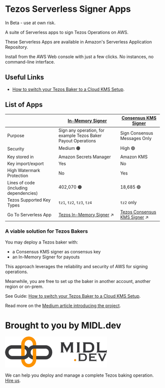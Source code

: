 # Tezos Serverless Signer Apps

In Beta - use at own risk.

A suite of Serverless apps to sign Tezos Operations on AWS.

These Serverless Apps are available in Amazon's Serverless Application Repository.

Install from the AWS Web console with just a few clicks. No instances, no command-line interface.

## Useful Links

* [How to switch your Tezos Baker to a Cloud KMS Setup](https://midl-dev.github.io/tezos-serverless-signer-apps/).


## List of Apps

| | [In-Memory Signer](in-memory-signer/) | [Consensus KMS Signer](consensus-kms-signer/) |
| - | - | - |
| Purpose | Sign any operation, for example Tezos Baker Payout Operations | Sign Consensus Messages Only |
| Security | Medium 🟠 | High 🟢 |
| Key stored in | Amazon Secrets Manager | Amazon KMS |
| Key import/export | Yes | No |
| High Watermark Protection | No | Yes |
| Lines of code (including dependencies) | 402,070 🟠 | 18,685 🟢 |
| Tezos Supported Key Types | `tz1`, `tz2`, `tz3`, `tz4` | `tz2` only |
| Go To Serverless App | [Tezos In-Memory Signer](https://serverlessrepo.aws.amazon.com/applications/us-east-2/030073751340/tezos-in-memory-signer) ↗️ | [Tezos Consensus KMS Signer](https://serverlessrepo.aws.amazon.com/applications/us-east-2/030073751340/tezos-consensus-kms-signer) ↗️ |


<!-- Line of code calculation:
nochem@peck ~/workspace/tezos-serverless-signer-apps () $ (find in-memory-signer/taquito-signer in-memory-signer/taquito-signer/node_modules -type f \( -name "*.js" -o -name "*.mjs" \) | xargs cat) | wc -l
402070
nochem@peck ~/workspace/tezos-serverless-signer-apps () $ (find consensus-kms-signer/signer -type f \( -name "*.js" -o -name "*.mjs" \) -exec cat {} +; find consensus-kms-signer/signer/node_modules/@noble/curves -type f \( -name "secp256k1.js" -o -name "secp256k1.js.map" \) -exec cat {} +; find consensus-kms-signer/signer/node_modules/@noble/hashes -type f \( -name "blake2b.js" -o -name "blake2b.js.map" \) -exec cat {} +) | wc -l
18685
nochem@peck ~/workspace/tezos-serverless-signer-apps () $

-->


### A viable solution for Tezos Bakers

You may deploy a Tezos baker with:

* a Consensus KMS signer as consensus key
* an In-Memory Signer for payouts

This approach leverages the reliability and security of AWS for signing operations.

Meanwhile, you are free to set up the baker in another account, another region or on-prem.

See Guide: [How to switch your Tezos Baker to a Cloud KMS Setup](https://midl-dev.github.io/tezos-serverless-signer-apps/).

Read more on the [Medium article introducing the project](https://midl-dev.medium.com/tezos-consensus-signing-with-aws-lambda-dynamodb-and-kms-d6e1da85dc62).


# Brought to you by MIDL.dev

<img src="midl-dev-logo.png" alt="MIDL.dev" height="100"/>

We can help you deploy and manage a complete Tezos baking operation. [Hire us](https://midl.dev/tezos).
